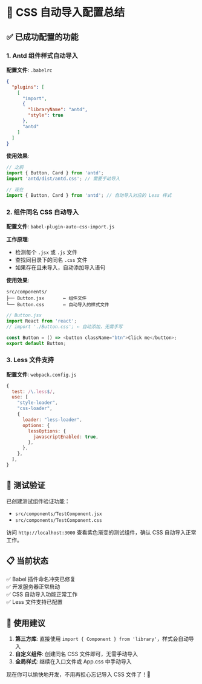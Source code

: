 # 🎨 CSS 自动导入配置总结

## ✅ 已成功配置的功能

### 1. Antd 组件样式自动导入

**配置文件**: `.babelrc`

```json
{
  "plugins": [
    [
      "import",
      {
        "libraryName": "antd",
        "style": true
      },
      "antd"
    ]
  ]
}
```

**使用效果**:

```javascript
// 之前
import { Button, Card } from 'antd';
import 'antd/dist/antd.css'; // 需要手动导入

// 现在
import { Button, Card } from 'antd'; // 自动导入对应的 Less 样式
```

### 2. 组件同名 CSS 自动导入

**配置文件**: `babel-plugin-auto-css-import.js`

**工作原理**:

- 检测每个 `.jsx` 或 `.js` 文件
- 查找同目录下的同名 `.css` 文件
- 如果存在且未导入，自动添加导入语句

**使用效果**:

```
src/components/
├── Button.jsx       ← 组件文件
└── Button.css       ← 自动导入的样式文件
```

```javascript
// Button.jsx
import React from 'react';
// import './Button.css'; ← 自动添加，无需手写

const Button = () => <button className="btn">Click me</button>;
export default Button;
```

### 3. Less 文件支持

**配置文件**: `webpack.config.js`

```javascript
{
  test: /\.less$/,
  use: [
    "style-loader",
    "css-loader",
    {
      loader: "less-loader",
      options: {
        lessOptions: {
          javascriptEnabled: true,
        },
      },
    },
  ],
}
```

## 🧪 测试验证

已创建测试组件验证功能：

- `src/components/TestComponent.jsx`
- `src/components/TestComponent.css`

访问 `http://localhost:3000` 查看紫色渐变的测试组件，确认 CSS 自动导入正常工作。

## 📋 当前状态

✅ Babel 插件命名冲突已修复  
✅ 开发服务器正常启动  
✅ CSS 自动导入功能正常工作  
✅ Less 文件支持已配置  

## 🚀 使用建议

1. **第三方库**: 直接使用 `import { Component } from 'library'`，样式会自动导入
2. **自定义组件**: 创建同名 CSS 文件即可，无需手动导入
3. **全局样式**: 继续在入口文件或 App.css 中手动导入

现在你可以愉快地开发，不用再担心忘记导入 CSS 文件了！🎉
